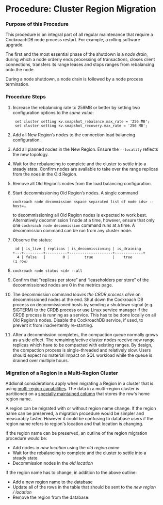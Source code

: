 
# Procedure: Cluster Region Migration

### Purpose of this Procedure

This procedure is an integral part of all regular maintenance that require a CockroachDB node process restart. For example, a rolling software upgrade.

The first and the most essential phase of the shutdown is a *node drain*, during which a node orderly ends processing of transactions, closes client connections, transfers its range leases and stops ranges from rebalancing onto the node.

During a node shutdown, a node drain is followed by a node process termination.



### Procedure Steps

1. Increase the rebalancing rate to 256MB or better by setting two configuration options to the *same value*:

   ```
    set cluster setting kv.snapshot_rebalance.max_rate = '256 MB';
    set cluster setting kv.snapshot_recovery.max_rate = '256 MB';
   ```

   

2. Add all New Region’s nodes to the connection load balancing configuration.

   

3. Add all planned nodes in the New Region. Ensure the `--locality` reflects the new topology.

   

4. Wait for the rebalancing to complete and the cluster to settle into a steady state. Confirm nodes are available to take over the range replicas from the noes in the Old Region. 

   

5. Remove all Old Region’s nodes from the load balancing configuration.

   

6. Start decommissioning Old Region’s nodes. A single command

   `cockroach node decommission <space separated list of node ids> --host=…`

   to decommissioning all Old Region nodes is expected to work best. Alternatively decommission 1 node at a time, however, ensure that only one `cockroach node decommission` command runs at a time. A decommission command can be run from any cluster node.

   

7. Observe the status:

   ```
    id | is_live | replicas | is_decommissioning | is_draining 
   +---+---------+----------+--------------------+-------------+
     4 | false   |        0 |       true         |    true   
   (1 row)
   ```

   

8. `cockroach node status <id> --all`

   

9. Confirm that “replicas per store” and “leaseholders per store” of the decommissioned nodes are 0 in the metrics page.

   

10. The decommission command *leaves the CRDB process alive* on decommissioned nodes at the end. Shut down the Cockroach DB process on decommissioned hosts by sending a shutdown signal (e.g. SIGTERM) to the CRDB process or use Linux service manager if the CRDB process is running as a service. This has to be done locally on all Old Region’s nodes. Disable the CockroachDB service, if used, to prevent it from inadvertently re-starting.

    

11. After a decommission completes, the compaction queue normally grows as a side effect. The remaining/active cluster nodes receive new range replicas which have to be compacted with existing ranges. By design, the compaction process is single-threaded and relatively slow. Users should expect no material impact on SQL workload while the queue is drained over multiple hours.


### Migration of a Region in a Multi-Region Cluster

Addional considerations apply when migrating a Region in a cluster that is using [multi-region capabilities](https://www.cockroachlabs.com/docs/v21.2/multiregion-overview.html). The data in a multi-region cluster is partitioned on a [specially maintained column](https://www.cockroachlabs.com/docs/v21.2/set-locality#crdb_region) that stores the row's home region name.

A region can be migrated with or without region name change. If the region name can be preserved, a migration procedure would be simpler and measurably faster. However it could be confusing to database users if the region name refers to region's location and that location is changing. 

If the region name can be preserved, an outline of the region migration procedure would be:
- Add nodes in *new location* using the *old region name*
- Wait for the rebalancing to complete and the cluster to settle into a steady state
- Decommission nodes in the *old location*

If the region name has to change, in addition to the above outline:
- Add a new region name to the database
- Update all of the rows in the table that should be sent to the *new region / location*
- Remove the region from the database.
